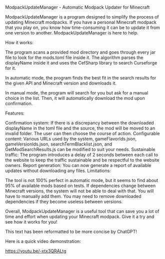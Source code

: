 ModpackUpdateManager - Automatic Modpack Updater for Minecraft

ModpackUpdateManager is a program designed to simplify the process of updating Minecraft modpacks. If you have a personal Minecraft modpack that you play on, you know how time-consuming it can be to update it from one version to another. ModpackUpdateManager is here to help.

How it works:

The program scans a provided mod directory and goes through every jar file to look for the mods.toml file inside it. The algorithm parses the displayName inside it and uses the CefSharp library to search Curseforge for it.

In automatic mode, the program finds the best fit in the search results for the given API and Minecraft version and downloads it.

In manual mode, the program will search for you but ask for a manual choice in the list. Then, it will automatically download the mod upon confirmation.

Features:

Confirmation system: If there is a discrepancy between the downloaded displayName in the toml file and the source, the mod will be moved to an invalid folder. The user can then choose the course of action.
Configurable content: Various URLs used by the system, gameFlavorIds.json, gameVersionIds.json, searchTermBlacklist.json, and GetModSearchResults.js can be modified to suit your needs.
Sustainable traffic: The program introduces a delay of 2 seconds between each call to the website to keep the traffic sustainable and be respectful to the website owners.
Report generation: You can now generate a report of available updates without downloading any files.
Limitations:

The tool is not 100% perfect in automatic mode, but it seems to find about 95% of available mods based on tests. If dependencies change between Minecraft versions, the system will not be able to deal with that. You will have to manually add them. You may need to remove downloaded dependencies if they become useless between versions.

Overall, ModpackUpdateManager is a useful tool that can save you a lot of time and effort when updating your Minecraft modpack. Give it a try and see how it works for you!

This text has been reformatted to be more concise by ChatGPT!

Here is a quick video demonstration:

https://youtu.be/-xtx3QRALtg
